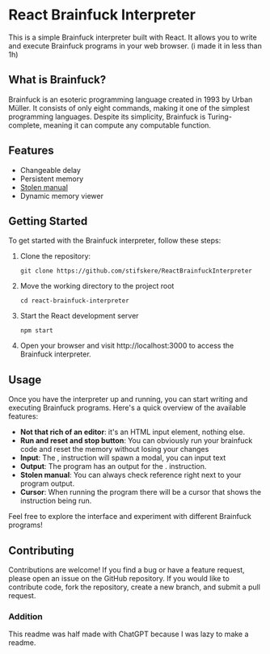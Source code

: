 
# React Brainfuck Interpreter

This is a simple Brainfuck interpreter built with React. It allows you to write and execute Brainfuck programs in your web browser. (i made it in less than 1h)

## What is Brainfuck?

Brainfuck is an esoteric programming language created in 1993 by Urban Müller. It consists of only eight commands, making it one of the simplest programming languages. Despite its simplicity, Brainfuck is Turing-complete, meaning it can compute any computable function.

## Features

- Changeable delay
- Persistent memory
- [Stolen manual](https://gist.github.com/roachhd/dce54bec8ba55fb17d3a)
- Dynamic memory viewer

## Getting Started

To get started with the Brainfuck interpreter, follow these steps:

1. Clone the repository:

   ```shell
   git clone https://github.com/stifskere/ReactBrainfuckInterpreter
   ```
   
2. Move the working directory to the project root

    ```shell
    cd react-brainfuck-interpreter
    ```
3. Start the React development server

    ```shell
   npm start
    ```
4. Open your browser and visit http://localhost:3000 to access the Brainfuck interpreter.

## Usage 

Once you have the interpreter up and running, you can start writing and executing Brainfuck programs. Here's a quick overview of the available features:

- **Not that rich of an editor**: it's an HTML input element, nothing else.
- **Run and reset and stop button**: You can obviously run your brainfuck code and reset the memory without losing your changes
- **Input**: The , instruction will spawn a modal, you can input text
- **Output**: The program has an output for the . instruction.
- **Stolen manual**: You can always check reference right next to your program output.
- **Cursor**: When running the program there will be a cursor that shows the instruction being run.

Feel free to explore the interface and experiment with different Brainfuck programs!

## Contributing

Contributions are welcome! If you find a bug or have a feature request, please open an issue on the GitHub repository. If you would like to contribute code, fork the repository, create a new branch, and submit a pull request.

### Addition

This readme was half made with ChatGPT because I was lazy to make a readme.